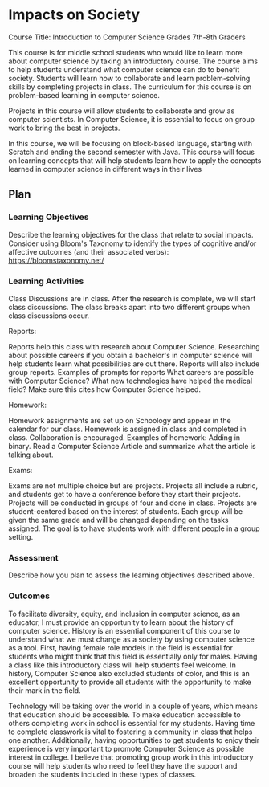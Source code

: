 # Impacts on Society


Course Title: Introduction to Computer Science  Grades 7th-8th Graders 

This course is for middle school students who would like to learn more about computer science by taking an introductory course. The course aims to help students understand what computer science can do to benefit society. Students will learn how to collaborate and learn problem-solving skills by completing projects in class. The curriculum for this course is on problem-based learning in computer science. 

Projects in this course will allow students to collaborate and grow as computer scientists. In Computer Science, it is essential to focus on group work to bring the best in projects.


In this course, we will be focusing on block-based language, starting with Scratch and ending the second semester with Java. This course will focus on learning concepts that will help students learn how to apply the concepts learned in computer science in different ways in their lives

## Plan

### Learning Objectives

Describe the learning objectives for the class that relate to social impacts. Consider using Bloom's Taxonomy to identify the types of cognitive and/or affective outcomes (and their associated verbs): https://bloomstaxonomy.net/

### Learning Activities

Class Discussions are in class. After the research is complete, we will start class discussions. The class breaks apart into two different groups when class discussions occur.  

Reports:

Reports help this class with research about Computer Science. Researching about possible careers if you obtain a bachelor's in computer science will help students learn what possibilities are out there. Reports will also include group reports. 
Examples of prompts for reports 
What careers are possible with Computer Science? 
What new technologies have helped the medical field? Make sure this cites how Computer Science helped. 

Homework:

Homework assignments are set up on Schoology and appear in the calendar for our class. Homework is assigned in class and completed in class. Collaboration is encouraged. 
Examples of homework: 
Adding in binary.
Read a Computer Science Article and summarize what the article is talking about. 

Exams:

Exams are not multiple choice but are projects. Projects all include a rubric, and students get to have a conference before they start their projects. Projects will be conducted in groups of four and done in class. Projects are student-centered based on the interest of students. Each group will be given the same grade and will be changed depending on the tasks assigned. The goal is to have students work with different people in a group setting. 

### Assessment

Describe how you plan to assess the learning objectives described above.

### Outcomes



To facilitate diversity, equity, and inclusion in computer science, as an educator, I must provide an opportunity to learn about the history of computer science. History is an essential component of this course to understand what we must change as a society by using computer science as a tool. First, having female role models in the field is essential for students who might think that this field is essentially only for males. Having a class like this introductory class will help students feel welcome. In history, Computer Science also excluded students of color, and this is an excellent opportunity to provide all students with the opportunity to make their mark in the field. 


Technology will be taking over the world in a couple of years, which means that education should be accessible. To make education accessible to others completing work in school is essential for my students. Having time to complete classwork is vital to fostering a community in class that helps one another. Additionally, having opportunities to get students to enjoy their experience is very important to promote Computer Science as possible interest in college. I believe that promoting group work in this introductory course will help students who need to feel they have the support and broaden the students included in these types of classes. 

